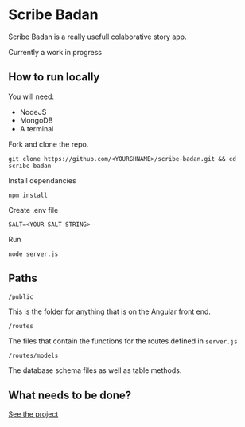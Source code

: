# Scribe Badan

Scribe Badan is a really usefull colaborative story app.  

Currently a work in progress

## How to run locally

You will need: 
- NodeJS
- MongoDB
- A terminal

Fork and clone the repo. 

`git clone https://github.com/<YOURGHNAME>/scribe-badan.git && cd scribe-badan`


Install dependancies

`npm install`

Create .env file

`SALT=<YOUR SALT STRING>`

Run 

`node server.js`

## Paths

`/public`

This is the folder for anything that is on the Angular front end. 

`/routes`

The files that contain the functions for the routes defined in `server.js`

`/routes/models`

The database schema files as well as table methods.

## What needs to be done?

[See the project](https://github.com/CEREBR4L/scribe-badan/projects/1)

